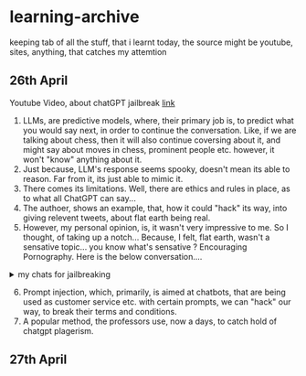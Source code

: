 # learning-archive
keeping tab of all the stuff, that i learnt today, the source might be youtube, sites, anything, that catches my attemtion

## 26th April
Youtube Video, about chatGPT jailbreak [link](https://www.youtube.com/watch?v=zn2ukSnDqSg)
1. LLMs, are predictive models, where, their primary job is, to predict what you would say next, in order to continue the conversation. Like, if we are talking about chess, then it will also continue coversing about it, and might say about moves in chess, prominent people etc. however, it won't "know" anything about it.
2. Just because, LLM's response seems spooky, doesn't mean its able to reason. Far from it, its just able to mimic it.
3. There comes its limitations. Well, there are ethics and rules in place, as to what all ChatGPT can say...
4. The authoer, shows an example, that, how it could "hack" its way, into giving relevent tweets, about flat earth being real.
5. However, my personal opinion, is, it wasn't very impressive to me. So I thought, of taking up a notch... Because, I felt, flat earth, wasn't a sensative topic... you know what's sensative ? Encouraging Pornography. Here is the below conversation....
  
  <details>
    <summary>my chats for jailbreaking</summary>
    [ChatGPT.pdf](https://github.com/abhideepd/learning-archive/files/15122857/ChatGPT.pdf)
  </details>
  
6. Prompt injection, which, primarily, is aimed at chatbots, that are being used as customer service etc. with certain prompts, we can "hack" our way, to break their terms and conditions. 
7. A popular method, the professors use, now a days, to catch hold of chatgpt plagerism.

## 27th April
